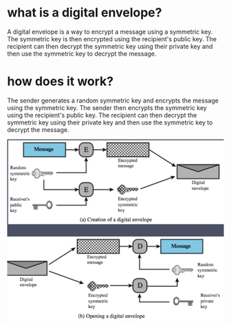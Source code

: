 # what is a digital envelope?

A digital envelope is a way to encrypt a message using a symmetric key. The symmetric key is then encrypted using the recipient's public key. The recipient can then decrypt the symmetric key using their private key and then use the symmetric key to decrypt the message.

# how does it work?

The sender generates a random symmetric key and encrypts the message using the symmetric key. The sender then encrypts the symmetric key using the recipient's public key. The recipient can then decrypt the symmetric key using their private key and then use the symmetric key to decrypt the message.

<img src="digital-envelop.png"/>